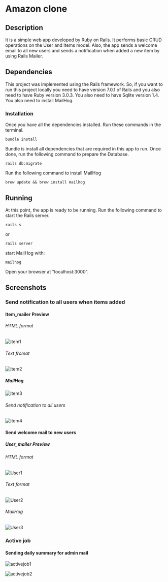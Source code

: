 # Amazon clone 
 
## Description
It is a simple web app developed by Ruby on Rails. It performs basic CRUD operations on the User and Items model. Also, the app sends a welcome email to all new users and sends a notification when added a new item by using Rails Mailer. 

## Dependencies
This project was implemented using the Rails framework. So, if you want to run this project locally you need to have version 7.0.1 of Rails and you also need to have Ruby version 3.0.3. You also need to have Sqlite version 1.4. You also need to install MailHog.

### Installation
Once you have all the dependencies installed. Run these commands in the terminal.
```
bundle install
```
Bundle is install all dependencies that are required in this app to run.
Once done, run the following command to prepare the Database.
```
rails db:migrate
```
Run the following command to install MailHog
```
brew update && brew install mailhog 
```

## Running
At this point, the app is ready to be running. Run the following command to start the Rails server.

```
rails s 
```
or 
```
rails server
```
start MailHog with:
```
mailhog
```

Open your browser at "localhost:3000".


## Screenshots

### Send notification to all users when items added
#### Item_mailer Preview 
###### HTML format
![item1](https://user-images.githubusercontent.com/48870279/153721630-a61cfa06-f47d-4f87-86dc-08315ae7035d.png)

###### Text fromat
![item2](https://user-images.githubusercontent.com/48870279/153721633-03158fca-013e-49ef-b744-70e949d49c11.png)

##### MailHog 
![item3](https://user-images.githubusercontent.com/48870279/153721944-edd91846-3d22-48b8-93f5-c0dab010c06f.png)

###### Send notification to all users
![item4](https://user-images.githubusercontent.com/48870279/153721881-f8ed793e-7e77-4b33-8588-b7f54d9540f6.png)

#### Send welcome mail to new users
##### User_mailer Preview 
###### HTML format
![User1](https://user-images.githubusercontent.com/48870279/153722087-a9d97b16-05e4-40a8-a03c-f12e13f73e44.png)

###### Text format
![User2](https://user-images.githubusercontent.com/48870279/153722089-bf663f19-a141-4094-a759-133cf2e95d20.png)

###### MailHog 

![User3](https://user-images.githubusercontent.com/48870279/153722248-ec19f0a8-8a8a-4def-a838-4bab9e9381ff.png)

### Active job
#### Sending daily summary for admin mail
![activejob1](https://user-images.githubusercontent.com/48870279/154076606-f559fe7a-b6fd-49a6-8599-0c060429e317.png)

![activejob2](https://user-images.githubusercontent.com/48870279/154076613-dff5f3d8-9073-4b7f-a90b-42effe94b081.png)









